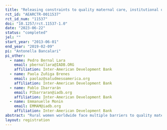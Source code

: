 ```yaml
---
title: "Releasing constraints to quality maternal care, institutional delivery and post-natal care in remote villages of Nicaragua"
rct_id: "AEARCTR-0011537"
rct_id_num: "11537"
doi: "10.1257/rct.11537-1.0"
date: "2023-06-22"
status: "completed"
jel: ""
start_year: "2013-06-01"
end_year: "2019-02-09"
pi: "Antonella Bancalari"
pi_other:
  - name: Pedro Bernal Lara
    email: pbernallara@IADB.ORG
    affiliation: Inter-American Development Bank
  - name: Paola Zuñiga Brenes
    email: paolaz@saludmesoamerica.org
    affiliation: Inter-American Development Bank
  - name: Pablo Ibarrarán
    email: PIbarraran@iadb.org
    affiliation: Inter-American Development Bank
  - name: Emmanuelle Monin
    email: EMMAM@iadb.org
    affiliation: Inter-American Development Bank
abstract: "Rural women worldwide face multiple barriers to quality maternal healthcare, leading to high maternal and infant mortality rates. Demand-side constraints are numerous, but it is believed that fixed costs associated to remoteness -i.e. transportation and accommodation costs- are key. Yet, it is not well understood in the Economics literature the effectiveness of lifting these interlinked constraints. We conducted a randomized controlled experiment to test whether vouchers for transportation to access quality antenatal care and vouchers for transportation and accommodation for institutional delivery and post-natal checks were effective in boosting quality antenatal, post-natal care and institutional delivery among poor, pregnant women, living in remote communities of Nicaragua (at least 4 hours away from skilled health centres and birth centres). All health services were free at the points of use. We randomly allocated 76 community clusters to the treatment and 76 to the control. The intervention was implemented between June 2013 and December 2018. We conducted a census and survey of pregnant women in the 152 community clusters by the end of 2018, and we additionally rely on administrative data. The main research questions are: RQ1 "To what extent releasing transportation and accommodation constraints increase take-up of ante-natal care?" RQ2 "To what extent releasing these constraints increase institutional delivery?" RQ3 "To what extent releasing these constraints improves take-up of post-natal checks for mothers and newborns?"."
layout: registration
---
```


